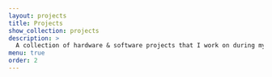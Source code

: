 ```yaml
---
layout: projects
title: Projects
show_collection: projects
description: >
  A collection of hardware & software projects that I work on during my graduation.
menu: true
order: 2
---
```

